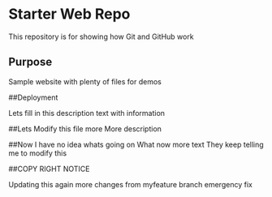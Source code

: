 # Starter Web Repo

This repository is for showing how Git and GitHub work

## Purpose

Sample website with plenty of files for demos

##Deployment

Lets fill in this description text with information

##Lets Modify this file more
More description

##Now I have no idea whats going on
What now
more text
They keep telling me to modify this

##COPY RIGHT NOTICE

Updating this again
more changes from myfeature branch
emergency fix